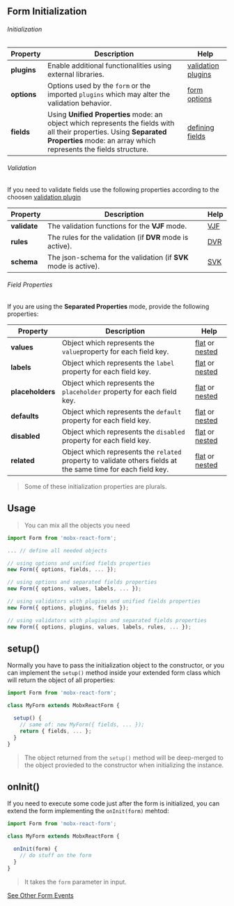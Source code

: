 ## Form Initialization

###### Initialization

| Property | Description | Help |
|---|---|---|
| **plugins**   | Enable additional functionalities using external libraries. | [validation plugins](../validation/plugins.md) |
| **options**   | Options used by the `form` or the imported `plugins` which may alter the validation behavior. | [form options](form-options.md) |
| **fields**    | Using **Unified Properties** mode: an object which represents the fields with all their properties. Using **Separated Properties** mode: an array which represents the fields structure. | [defining fields](../defining-fields.md) |

###### Validation
If you need to validate fields use the following properties according to the choosen [validation plugin](https://foxhound87.github.io/mobx-react-form/docs/validation/plugins.html)

| Property | Description | Help |
|---|---|---|
| **validate**  | The validation functions for the **VJF** mode. | [VJF](../validation/modes/vjf-enable.md) |
| **rules**    | The rules for the validation (if **DVR** mode is active). | [DVR](../validation/modes/dvr-enable.md) |
| **schema**    | The json-schema for the validation (if **SVK** mode is active). | [SVK](../validation/modes/svk-enable.md) |


###### Field Properties
If you are using the **Separated Properties** mode, provide the following properties:

| Property | Description | Help |
|---|---|---|
| **values**    | Object which represents the `value`property for each field key. | [flat](../defining-flat-fields/separated-properties.md#defining-values) or [nested](../defining-nested-fields/separated-properties.md#defining-nested-values) |
| **labels**    | Object which represents the `label` property for each field key. | [flat](../defining-flat-fields/separated-properties.md#defining-labels) or [nested](../defining-nested-fields/separated-properties.md#defining-nested-property) |
| **placeholders**    | Object which represents the `placeholder` property for each field key. | [flat](../defining-flat-fields/separated-properties.md#defining-placeholders) or [nested](../defining-nested-fields/separated-properties.md#defining-nested-property) |
| **defaults**  | Object which represents the `default` property for each field key. | [flat](../defining-flat-fields/separated-properties.md#defining-defaults) or [nested](../defining-nested-fields/separated-properties.md#defining-nested-property) |
| **disabled**  | Object which represents the `disabled` property for each field key. | [flat](../defining-flat-fields/separated-properties.md#defining-disabled) or [nested](../defining-nested-fields/separated-properties.md#defining-nested-property) |
| **related**  | Object which represents the `related` property to validate others fields at the same time for each field key. | [flat](../defining-flat-fields/separated-properties.md#defining-related) or [nested](../defining-nested-fields/separated-properties.md#defining-nested-property) |

> Some of these initialization properties are plurals.

## Usage

> You can mix all the objects you need

``` javascript
import Form from 'mobx-react-form';

... // define all needed objects

// using options and unified fields properties
new Form({ options, fields, ... });

// using options and separated fields properties
new Form({ options, values, labels, ... });

// using validators with plugins and unified fields properties
new Form({ options, plugins, fields });

// using validators with plugins and separated fields properties
new Form({ options, plugins, values, labels, rules, ... });
```

## setup()

Normally you have to pass the initialization object to the constructor, or you can implement the `setup()` method inside your extended form class which will return the object of all properties:

```javascript
import Form from 'mobx-react-form';

class MyForm extends MobxReactForm {

  setup() {
    // same of: new MyForm({ fields, ... });
    return { fields, ... };
  }
}
```

> The object returned from the `setup()` method will be deep-merged to the object provieded to the constructor when initializing the instance.


## onInit()

If you need to execute some code just after the form is initialized,
you can extend the form implementing the `onInit(form)` mehtod:

```javascript
import Form from 'mobx-react-form';

class MyForm extends MobxReactForm {

  onInit(form) {
    // do stuff on the form
  }
}
```

> It takes the `form` parameter in input.

[See Other Form Events](../events)
